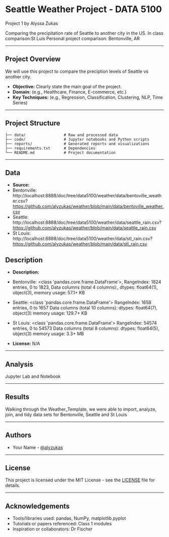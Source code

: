 # Seattle Weather Project - DATA 5100
Project 1 by Alyssa Zukas

Comparing the precipitation rate of Seattle to another city in the US.
    In class comparison:St Luis
    Personal project comparison: Bentonville, AR

---

## Project Overview

We will use this project to compare the preciption levels of Seattle vs another city.

- **Objective:** Clearly state the main goal of the project.
- **Domain:** (e.g., Healthcare, Finance, E-commerce, etc.)
- **Key Techniques:** (e.g., Regression, Classification, Clustering, NLP, Time Series)

---

## Project Structure

```
├── data/                 # Raw and processed data
├── code/                 # Jupyter notebooks and Python scripts
├── reports/              # Generated reports and visualizations
├── requirements.txt      # Dependencies
└── README.md             # Project documentation
```

---

## Data

- **Source:**
- Bentonville:
        http://localhost:8888/doc/tree/data5100/weather/data/bentoville_weather.csv?
        https://github.com/alyzukas/weather/blob/main/data/bentoville_weather.csv
- Seattle:
        http://localhost:8888/doc/tree/data5100/weather/data/seattle_rain.csv?
        https://github.com/alyzukas/weather/blob/main/data/seattle_rain.csv
- St Louis:
        http://localhost:8888/doc/tree/data5100/weather/data/stl_rain.csv?
        https://github.com/alyzukas/weather/blob/main/data/stl_rain.csv

## Description    
- **Description:**
- Bentonville: <class 'pandas.core.frame.DataFrame'>, RangeIndex: 1824 entries, 0 to 1823, Data columns (total 4 columns):, dtypes: float64(1), object(3), memory usage: 57.1+ KB
  
- Seattle: <class 'pandas.core.frame.DataFrame'> RangeIndex: 1658 entries, 0 to 1657 Data columns (total 10 columns): dtypes: float64(7), object(3) memory usage: 129.7+ KB
  
- St Louis: <class 'pandas.core.frame.DataFrame'> RangeIndex: 54574 entries, 0 to 54573 Data columns (total 8 columns): dtypes: float64(5), object(3) memory usage: 3.3+ MB


- **License:** N/A

---

## Analysis

Jupyter Lab and Notebook

---

## Results

Walking through the Weather_Template, we were able to import, analyze, join, and tidy data sets for Bentonville, Seattle and St Louis

---

## Authors

- Your Name - [@alyzukas](https://github.com/alyzukas)

---

## License

This project is licensed under the MIT License - see the [LICENSE](LICENSE) file for details.

---

## Acknowledgements

- Tools/libraries used: pandas, NumPy, matplotlib.pyplot
- Tutorials or papers referenced: Class 1 modules
- Inspiration or collaborators: Dr Fischer

